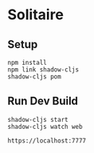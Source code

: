 # Solitaire

## Setup

    npm install
    npm link shadow-cljs
    shadow-cljs pom

## Run Dev Build

    shadow-cljs start
    shadow-cljs watch web

    https://localhost:7777
